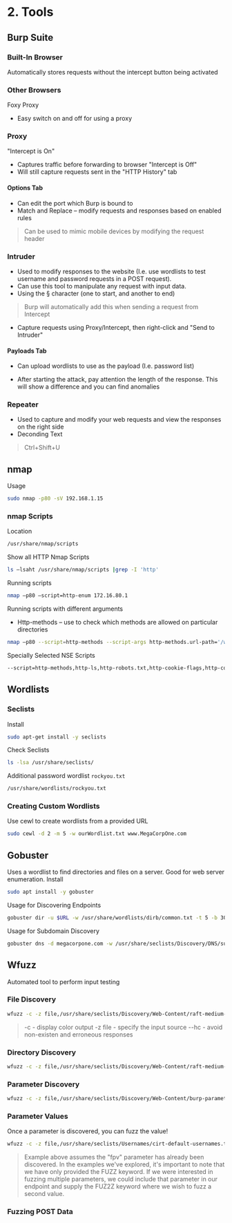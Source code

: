 # 2. Tools

## Burp Suite

### Built-In Browser
Automatically stores requests without the intercept button being activated

### Other Browsers
Foxy Proxy
* Easy switch on and off for using a proxy

### Proxy
"Intercept is On"
* Captures traffic before forwarding to browser 
"Intercept is Off"
* Will still capture requests sent in the "HTTP History" tab 
#### Options Tab
* Can edit the port which Burp is bound to 
* Match and Replace – modify requests and responses based on enabled rules 
> Can be used to mimic mobile devices by modifying the request header 

### Intruder
* Used to modify responses to the website (I.e. use wordlists to test username and password requests in a POST request).  
* Can use this tool to manipulate any request with input data. 
* Using the § character (one to start, and another to end) 
> Burp will automatically add this when sending a request from Intercept 
* Capture requests using Proxy/Intercept, then right-click and "Send to Intruder" 
#### Payloads Tab
* Can upload wordlists to use as the payload (I.e. password list)

* After starting the attack, pay attention the length of the response. This will show a difference and you can find anomalies 

### Repeater
* Used to capture and modify your web requests and view the responses on the right side 
* Deconding Text 
> Ctrl+Shift+U 

## nmap
Usage
```bash
sudo nmap -p80 -sV 192.168.1.15
```

### nmap Scripts
Location
```bash
/usr/share/nmap/scripts 
```
Show all HTTP Nmap Scripts 
```bash
ls –lsaht /usr/share/nmap/scripts |grep -I 'http' 
```
Running scripts 
```bash
nmap –p80 –script=http-enum 172.16.80.1 
```
Running scripts with different arguments 
* Http-methods – use to check which methods are allowed on particular directories 
```bash
nmap –p80 --script=http-methods --script-args http-methods.url-path='/wp-includes/' 192.168.1.5 
```
Specially Selected NSE Scripts 
```bash
--script=http-methods,http-ls,http-robots.txt,http-cookie-flags,http-cors 
```

## Wordlists
### Seclists
Install
```bash
sudo apt-get install -y seclists
```
Check Seclists
```bash
ls -lsa /usr/share/seclists/
```
Additional password wordlist `rockyou.txt`
```bash
/usr/share/wordlists/rockyou.txt
```
### Creating Custom Wordlists
Use cewl to create wordlists from a provided URL
```bash
sudo cewl -d 2 -m 5 -w ourWordlist.txt www.MegaCorpOne.com
```

## Gobuster
Uses a wordlist to find directories and files on a server. Good for web server enumeration.
Install
```bash
sudo apt install -y gobuster
```
Usage for Discovering Endpoints
```bash
gobuster dir -u $URL -w /usr/share/wordlists/dirb/common.txt -t 5 -b 301
```
Usage for Subdomain Discovery
```bash
gobuster dns -d megacorpone.com -w /usr/share/seclists/Discovery/DNS/subdomains-top1million-110000.txt -t 30
```

## Wfuzz
Automated tool to perform input testing
### File Discovery
```bash
wfuzz -c -z file,/usr/share/seclists/Discovery/Web-Content/raft-medium-files.txt --hc 301,404,403 "http://website:80/FUZZ"
```
> -c - display color output
> -z file - specify the input source
> --hc - avoid non-existen and erroneous responses

### Directory Discovery
```bash
wfuzz -c -z file,/usr/share/seclists/Discovery/Web-Content/raft-medium-directories.txt --hc 404,403,301 "http://offsecwp:80/FUZZ/"
```

### Parameter Discovery
```bash
wfuzz -c -z file,/usr/share/seclists/Discovery/Web-Content/burp-parameter-names.txt --hc 404,301 "http://offsecwp:80/index.php?FUZZ=data"
```

### Parameter Values
Once a parameter is discovered, you can fuzz the value!
```bash
wfuzz -c -z file,/usr/share/seclists/Usernames/cirt-default-usernames.txt --hc 404 "http://offsecwp:80/index.php?fpv=FUZZ"
```
> Example above assumes the "fpv" parameter has already been discovered.
> In the examples we've explored, it's important to note that we have only provided the FUZZ keyword. If we were interested in fuzzing multiple parameters, we could include that parameter in our endpoint and supply the FUZ2Z keyword where we wish to fuzz a second value.

### Fuzzing POST Data

